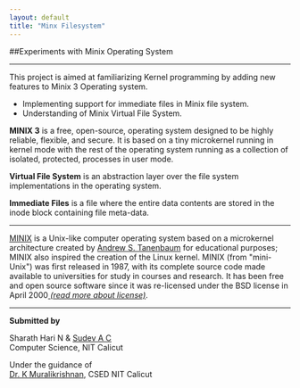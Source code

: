 ```yaml
---
layout: default
title: "Minx Filesystem"
---
```

##Experiments with Minix Operating System
* * *
This project is aimed at familiarizing Kernel programming by adding new features to Minix 3 Operating system.

*    Implementing support for immediate files in Minix file system.
*    Understanding of Minix Virtual File System.


**MINIX 3** is a free, open-source, operating system designed to be highly reliable, flexible, and secure. It is based on a tiny microkernel running in kernel mode with the rest of the operating system running as a collection of isolated, protected, processes in user mode.

**Virtual File System** is an abstraction layer over the file system implementations in the operating system.

**Immediate Files** is a file where the entire data contents are stored in the inode block containing file meta-data.

* * * 


[MINIX](http://en.wikipedia.org/wiki/MINIX) is a Unix-like computer operating system based on a microkernel architecture created by [Andrew S. Tanenbaum](http://www.cs.vu.nl/~ast/) for educational purposes; MINIX also inspired the creation of the Linux kernel. MINIX (from "mini-Unix") was first released in 1987, with its complete source code made available to universities for study in courses and research. It has been free and open source software since it was re-licensed under the BSD license in April 2000[ *(read more about license)*](http://wiki.minix3.org/FAQ#Legal_Questions).




* * *

**Submitted by**      

Sharath Hari N & [Sudev A C](http://sudev.github.io)   
Computer Science, NIT Calicut   

Under the guidance of    
[Dr. K Muralikrishnan](http://athena.nitc.ac.in/~kmurali/), CSED NIT Calicut



